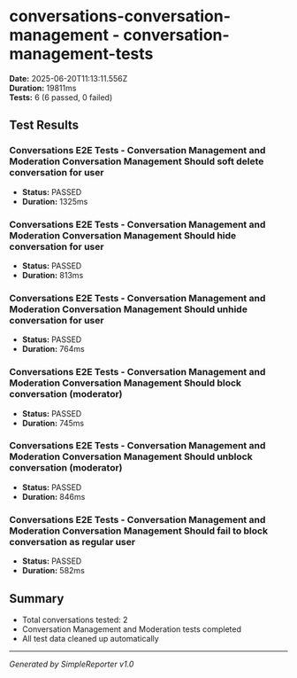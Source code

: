 # conversations-conversation-management - conversation-management-tests

**Date:** 2025-06-20T11:13:11.556Z  
**Duration:** 19811ms  
**Tests:** 6 (6 passed, 0 failed)

## Test Results


### Conversations E2E Tests - Conversation Management and Moderation Conversation Management Should soft delete conversation for user
- **Status:** PASSED
- **Duration:** 1325ms



### Conversations E2E Tests - Conversation Management and Moderation Conversation Management Should hide conversation for user
- **Status:** PASSED
- **Duration:** 813ms



### Conversations E2E Tests - Conversation Management and Moderation Conversation Management Should unhide conversation for user
- **Status:** PASSED
- **Duration:** 764ms



### Conversations E2E Tests - Conversation Management and Moderation Conversation Management Should block conversation (moderator)
- **Status:** PASSED
- **Duration:** 745ms



### Conversations E2E Tests - Conversation Management and Moderation Conversation Management Should unblock conversation (moderator)
- **Status:** PASSED
- **Duration:** 846ms



### Conversations E2E Tests - Conversation Management and Moderation Conversation Management Should fail to block conversation as regular user
- **Status:** PASSED
- **Duration:** 582ms



## Summary

- Total conversations tested: 2
- Conversation Management and Moderation tests completed
- All test data cleaned up automatically

---
*Generated by SimpleReporter v1.0*
